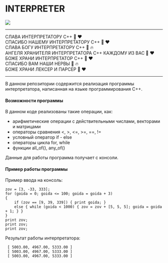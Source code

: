 # INTERPRETER
![](https://i.pinimg.com/736x/57/46/cc/5746cc1990e9494da92e964bc48f5ca5.jpg)
***
СЛАВА ИНТЕРПРЕТАТОРУ C++ :pray: :heart:  
СПАСИБО НАШЕМУ ИНТЕРПРЕТАТОРУ C++ :pray: :heart:  
СЛАВА БОГУ ИНТЕРПРЕТАТОРУ C++ :muscle: :fire:  
АНГЕЛЯ ХРАНИТЕЛЯ ИНТЕРПРЕТАТОРА C++ КАЖДОМУ ИЗ ВАС :muscle: :heart:  
БОЖЕ ХРАНИ ИНТЕРПРЕТАТОР C++ :pray: :heart:  
СПАСИБО ВАМ НАШИ НЕРВЫ :muscle: :fire:  
БОЖЕ ХРАНИ ЛЕКСЕР И ПАРСЕР :pray: :heart:
***
В данном репозитории содержится реализация программы интерпретатора, написанная на языке программирования C++.
#### Возможности программы
В данном коде реализованы такие операции, как:
- арифметические операции с действительными числами, векторами и матрицами
- операторы сравнения <, >, <=, >=, ==, !=
- условный оператор if - else
- операторы цикла for, while
- функции all_of(), any_of()

Данные для работы программа получает с консоли.
#### Пример работы программы
Пример ввода на консоль:
```
zov = [3, -33, 333];
for (goida = 0; goida <= 100; goida = goida + 3)
{
    if (zov == [9, 39, 339]) { print goida; }
    else { while (goida < 1000) { zov = zov + [5, 5, 5]; goida = goida + 1; } }
}
print zov;
print zov;
print zov;
```
Результат работы интерпретатора:
```
 [ 5003.00, 4967.00, 5333.00 ]
 [ 5003.00, 4967.00, 5333.00 ]
 [ 5003.00, 4967.00, 5333.00 ]
```